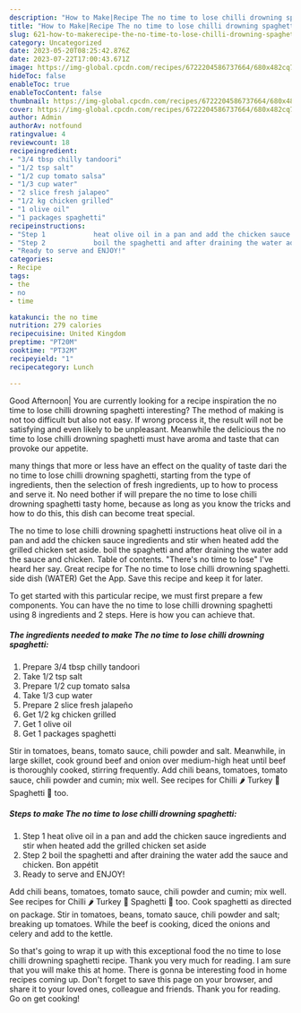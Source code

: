 ```yaml
---
description: "How to Make|Recipe The no time to lose chilli drowning spaghetti {That is Delicious"
title: "How to Make|Recipe The no time to lose chilli drowning spaghetti {That is Delicious"
slug: 621-how-to-makerecipe-the-no-time-to-lose-chilli-drowning-spaghetti-that-is-delicious
category: Uncategorized
date: 2023-05-20T08:25:42.876Z
date: 2023-07-22T17:00:43.671Z
image: https://img-global.cpcdn.com/recipes/6722204586737664/680x482cq70/the-no-time-to-lose-chilli-drowning-spaghetti-recipe-main-photo.jpg
hideToc: false
enableToc: true
enableTocContent: false
thumbnail: https://img-global.cpcdn.com/recipes/6722204586737664/680x482cq70/the-no-time-to-lose-chilli-drowning-spaghetti-recipe-main-photo.jpg
cover: https://img-global.cpcdn.com/recipes/6722204586737664/680x482cq70/the-no-time-to-lose-chilli-drowning-spaghetti-recipe-main-photo.jpg
author: Admin
authorAv: notfound
ratingvalue: 4
reviewcount: 18
recipeingredient:
- "3/4 tbsp chilly tandoori"
- "1/2 tsp salt"
- "1/2 cup tomato salsa"
- "1/3 cup water"
- "2 slice fresh jalapeo"
- "1/2 kg chicken grilled"
- "1 olive oil"
- "1 packages spaghetti"
recipeinstructions:
- "Step 1            heat olive oil in a pan and add the chicken sauce ingredients and stir when heated add the grilled chicken set aside"
- "Step 2            boil the spaghetti and after draining the water add the sauce and chicken.  Bon appétit"
- "Ready to serve and ENJOY!"
categories:
- Recipe
tags:
- the
- no
- time

katakunci: the no time 
nutrition: 279 calories
recipecuisine: United Kingdom
preptime: "PT20M"
cooktime: "PT32M"
recipeyield: "1"
recipecategory: Lunch

---
```



Good Afternoon| You are currently looking for a recipe inspiration the no time to lose chilli drowning spaghetti interesting? The method of making is not too difficult but also not easy. If wrong process it, the result will not be satisfying and even likely to be unpleasant. Meanwhile the delicious the no time to lose chilli drowning spaghetti must have aroma and taste that can provoke our appetite.






many things that more or less have an effect on the quality of taste dari the no time to lose chilli drowning spaghetti, starting from the type of ingredients, then the selection of fresh ingredients, up to how to process and serve it. No need bother if will prepare the no time to lose chilli drowning spaghetti tasty home, because as long as you know the tricks and how to do this, this dish can become treat special.


The no time to lose chilli drowning spaghetti instructions heat olive oil in a pan and add the chicken sauce ingredients and stir when heated add the grilled chicken set aside. boil the spaghetti and after draining the water add the sauce and chicken. Table of contents. &#34;There&#39;s no time to lose&#34; I&#39;ve heard her say. Great recipe for The no time to lose chilli drowning spaghetti. side dish (WATER) Get the App. Save this recipe and keep it for later.


To get started with this particular recipe, we must first prepare a few components. You can have the no time to lose chilli drowning spaghetti using 8 ingredients and 2 steps. Here is how you can achieve that.

<!--inarticleads1-->

##### The ingredients needed to make The no time to lose chilli drowning spaghetti:

1. Prepare 3/4 tbsp chilly tandoori
1. Take 1/2 tsp salt
1. Prepare 1/2 cup tomato salsa
1. Take 1/3 cup water
1. Prepare 2 slice fresh jalapeño
1. Get 1/2 kg chicken grilled
1. Get 1 olive oil
1. Get 1 packages spaghetti


Stir in tomatoes, beans, tomato sauce, chili powder and salt. Meanwhile, in large skillet, cook ground beef and onion over medium-high heat until beef is thoroughly cooked, stirring frequently. Add chili beans, tomatoes, tomato sauce, chili powder and cumin; mix well. See recipes for Chilli 🌶 Turkey 🦃 Spaghetti 🍝 too. 

<!--inarticleads2-->

##### Steps to make The no time to lose chilli drowning spaghetti:

1. Step 1            heat olive oil in a pan and add the chicken sauce ingredients and stir when heated add the grilled chicken set aside
1. Step 2            boil the spaghetti and after draining the water add the sauce and chicken.  Bon appétit
1. Ready to serve and ENJOY!

Add chili beans, tomatoes, tomato sauce, chili powder and cumin; mix well. See recipes for Chilli 🌶 Turkey 🦃 Spaghetti 🍝 too. Cook spaghetti as directed on package. Stir in tomatoes, beans, tomato sauce, chili powder and salt; breaking up tomatoes. While the beef is cooking, diced the onions and celery and add to the kettle. 

So that's going to wrap it up with this exceptional food the no time to lose chilli drowning spaghetti recipe. Thank you very much for reading. I am sure that you will make this at home. There is gonna be interesting food in home recipes coming up. Don't forget to save this page on your browser, and share it to your loved ones, colleague and friends. Thank you for reading. Go on get cooking!
